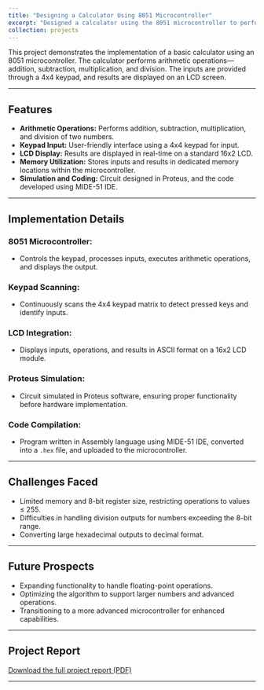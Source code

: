 ```yaml
---
title: "Designing a Calculator Using 8051 Microcontroller"
excerpt: "Designed a calculator using the 8051 microcontroller to perform real-time arithmetic operations with inputs via a keypad and output displayed on an LCD.<br/><img src='/images/Micro_CKT.jpeg'>"
collection: projects
---
```


This project demonstrates the implementation of a basic calculator using an 8051 microcontroller. The calculator performs arithmetic operations—addition, subtraction, multiplication, and division. The inputs are provided through a 4x4 keypad, and results are displayed on an LCD screen.  

---

## Features

- **Arithmetic Operations:** Performs addition, subtraction, multiplication, and division of two numbers.  
- **Keypad Input:** User-friendly interface using a 4x4 keypad for input.  
- **LCD Display:** Results are displayed in real-time on a standard 16x2 LCD.  
- **Memory Utilization:** Stores inputs and results in dedicated memory locations within the microcontroller.  
- **Simulation and Coding:** Circuit designed in Proteus, and the code developed using MIDE-51 IDE.  

---

## Implementation Details  

### **8051 Microcontroller:**  
- Controls the keypad, processes inputs, executes arithmetic operations, and displays the output.  

### **Keypad Scanning:**  
- Continuously scans the 4x4 keypad matrix to detect pressed keys and identify inputs.  

### **LCD Integration:**  
- Displays inputs, operations, and results in ASCII format on a 16x2 LCD module.  

### **Proteus Simulation:**  
- Circuit simulated in Proteus software, ensuring proper functionality before hardware implementation.  

### **Code Compilation:**  
- Program written in Assembly language using MIDE-51 IDE, converted into a `.hex` file, and uploaded to the microcontroller.  

---

## Challenges Faced  

- Limited memory and 8-bit register size, restricting operations to values ≤ 255.  
- Difficulties in handling division outputs for numbers exceeding the 8-bit range.  
- Converting large hexadecimal outputs to decimal format.  

---

## Future Prospects  

- Expanding functionality to handle floating-point operations.  
- Optimizing the algorithm to support larger numbers and advanced operations.  
- Transitioning to a more advanced microcontroller for enhanced capabilities.  

---

## Project Report  

[Download the full project report (PDF)](files/Microcontroller_Project.pdf)  

---  
